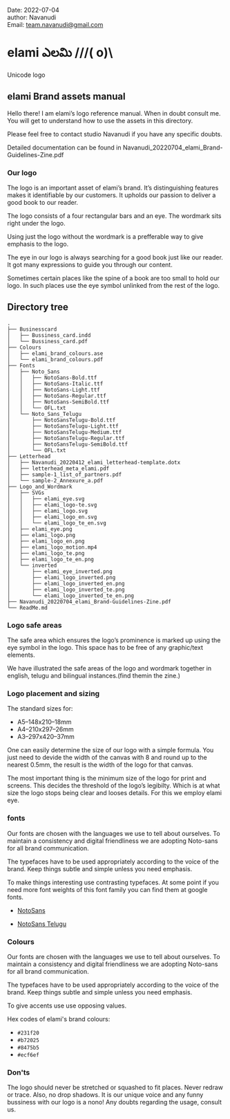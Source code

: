 Date: 2022-07-04\
author: Navanudi\
Email: team.navanudi@gmail.com

# elami ఎలమి ///( o)\
Unicode logo

## elami Brand assets manual
Hello there! 
I am  elami’s logo reference manual. When in doubt consult me.
You will get to understand how to use the assets in this directory.

Please feel free to contact studio Navanudi if you have any specific doubts.

Detailed documentation can be found in Navanudi_20220704_elami_Brand-Guidelines-Zine.pdf

### Our logo
The logo is an important asset of elami’s brand. It’s distinguishing features makes it identifiable by our customers. It upholds our passion to deliver a good book to our reader. 

The logo consists of a four rectangular bars and an eye. The wordmark sits right under the logo. 

Using just the logo without the wordmark is a prefferable way to give emphasis to the logo.

The eye in our logo is always searching for a good book just like our reader. It got many expressions to guide you through our content. 

Sometimes certain places like the spine of a book are too small to hold our logo. In such places use the eye symbol unlinked from the rest of the logo.

## Directory tree
```
.
├── Businesscard
│   ├── Bussiness_card.indd
│   └── Bussiness_card.pdf
├── Colours
│   ├── elami_brand_colours.ase
│   └── elami_brand_colours.pdf
├── Fonts
│   ├── Noto_Sans
│   │   ├── NotoSans-Bold.ttf
│   │   ├── NotoSans-Italic.ttf
│   │   ├── NotoSans-Light.ttf
│   │   ├── NotoSans-Regular.ttf
│   │   ├── NotoSans-SemiBold.ttf
│   │   └── OFL.txt
│   └── Noto_Sans_Telugu
│       ├── NotoSansTelugu-Bold.ttf
│       ├── NotoSansTelugu-Light.ttf
│       ├── NotoSansTelugu-Medium.ttf
│       ├── NotoSansTelugu-Regular.ttf
│       ├── NotoSansTelugu-SemiBold.ttf
│       └── OFL.txt
├── Letterhead
│   ├── Navanudi_20220412_elami_letterhead-template.dotx
│   ├── letterhead_meta_elami.pdf
│   ├── sample-1_list_of_partners.pdf
│   └── sample-2_Annexure_a.pdf
├── Logo_and_Wordmark
│   ├── SVGs
│   │   ├── elami_eye.svg
│   │   ├── elami_logo-te.svg
│   │   ├── elami_logo.svg
│   │   ├── elami_logo_en.svg
│   │   └── elami_logo_te_en.svg
│   ├── elami_eye.png
│   ├── elami_logo.png
│   ├── elami_logo_en.png
│   ├── elami_logo_motion.mp4
│   ├── elami_logo_te.png
│   ├── elami_logo_te_en.png
│   └── inverted
│       ├── elami_eye_inverted.png
│       ├── elami_logo_inverted.png
│       ├── elami_logo_inverted_en.png
│       ├── elami_logo_inverted_te.png
│       └── elami_logo_inverted_te_en.png
├── Navanudi_20220704_elami_Brand-Guidelines-Zine.pdf
└── ReadMe.md
```
### Logo safe areas
The safe area which ensures the logo’s prominence is marked up using the eye symbol in the logo. This space has to be free of any graphic/text elements. 

We have illustrated the safe areas of the logo and wordmark together in english, telugu and bilingual instances.(find themin the zine.)

### Logo placement and sizing
The standard sizes for:
- A5–148x210–18mm
- A4–210x297–26mm
- A3–297x420–37mm

One can easily determine the size of our logo with a simple formula. You just need to devide the width of the canvas with 8 and round up to the nearest 0.5mm, the result is the width of the logo for  that canvas. 

The most important thing is the minimum size of the logo for print and screens. 
This decides the threshold of the logo’s legibilty.
Which is at what size the logo stops being clear and looses details. For this we employ elami eye.

### fonts
Our fonts are chosen with the languages we use to tell about ourselves. To maintain a consistency and digital friendliness we are adopting Noto-sans for all brand communication. 

The typefaces have to be used appropriately according to the voice of the brand. Keep things subtle and simple unless you need emphasis.

To make things interesting use contrasting typefaces. At some point if you need more font weights of this font family you can find them at google fonts. 
- [NotoSans](https://fonts.google.com/noto/specimen/Noto+Sans?query=noto)

- [NotoSans Telugu](https://fonts.google.com/noto/specimen/Noto+Sans+Telugu?query=noto)

### Colours
Our fonts are chosen with the languages we use to tell about ourselves. To maintain a consistency and digital friendliness we are adopting Noto-sans for all brand communication. 

The typefaces have to be used appropriately according to the voice of the brand. Keep things subtle and simple unless you need emphasis.

To give accents use use opposing values.

Hex codes of elami's brand colours:
- `#231f20`
- `#b72025`
- `#8475b5`
- `#ecf6ef`

### Don'ts
The logo should never be stretched or squashed to fit places. Never redraw or trace. Also, no drop shadows. It is our unique voice and any funny bussiness with our logo is a nono!
Any doubts regarding the usage, consult us.




